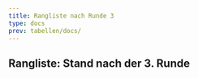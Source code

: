 ```yaml
---
title: Rangliste nach Runde 3
type: docs
prev: tabellen/docs/
---
```


## Rangliste: Stand nach der 3. Runde

